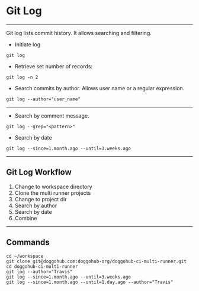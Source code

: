 # Git Log

----------

Git log lists commit history. It allows searching and filtering.

* Initiate log
```
git log
```

* Retrieve set number of records:
```
git log -n 2
```

* Search commits by author. Allows user name or a regular expression.
```
git log --author="user_name"
```

----------

* Search by comment message.
```
git log --grep="<pattern>"
```

* Search by date
```
git log --since=1.month.ago --until=3.weeks.ago
```


----------

## Git Log Workflow

1. Change to workspace directory
2. Clone the multi runner projects
3. Change to project dir
4. Search by author
5. Search by date
6. Combine

----------

## Commands

```
cd ~/workspace
git clone git@doggohub.com:doggohub-org/doggohub-ci-multi-runner.git
cd doggohub-ci-multi-runner
git log --author="Travis"
git log --since=1.month.ago --until=3.weeks.ago
git log --since=1.month.ago --until=1.day.ago --author="Travis"
```
